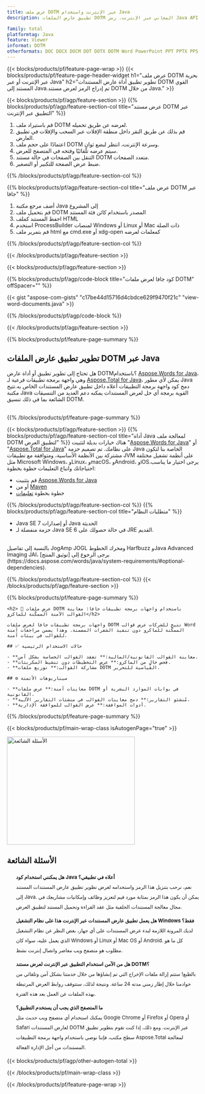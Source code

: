 ```yaml
---
title: عرض ملف DOTM عبر الإنترنت واستخدام Java
description: تطبيق عارض الملفات DOTM المجاني عبر الإنترنت. رمز Java API لعرض ملف DOTM لتطبيق العارض.

family: total
platformtag: Java
feature: Viewer
informat: DOTM
otherformats: DOC DOCX DOCM DOT DOTX DOTM Word PowerPoint PPT PPTX PPS PPSX PPSM PPTM POTX POTM Excel XLS XLSX XLSM XLSB XLTX XLTM PDF
---
```

{{< blocks/products/pf/feature-page-wrap >}}
{{< blocks/products/pf/feature-page-header-widget h1="عرض ملف DOTM بحرية عبر الإنترنت أو عبر Java" h2="تطوير تطبيق أداة عارض المستندات DOTM القوي المستند إلى Java.تم إدراج الرمز لعرض مستند DOTM من خلال Java." >}}

{{< blocks/products/pf/agp/feature-section >}}
{{% blocks/products/pf/agp/feature-section-col title="عرض مستند DOTM عبر التطبيق عبر الإنترنت" %}}

1. قم باستيراد ملف DOTM لعرضه عن طريق تحميله.
1. قم بذلك عن طريق النقر داخل منطقة الإفلات عبر السحب والإفلات في تطبيق العارض.
1. اعتمادًا على حجم ملف DOTM وسرعة الإنترنت، انتظر لبضع ثوانٍ.
1. سيتم عرضه تلقائيًا وفتحه في المتصفح للعرض.
1. التنقل بين الصفحات في حالة مستند DOTM متعدد الصفحات.
1. ضبط عرض الصفحة للتكبير أو التصغير.

{{% /blocks/products/pf/agp/feature-section-col %}}

{{% blocks/products/pf/agp/feature-section-col title="عرض ملف DOTM عبر جافا" %}}

1. أضف مرجع مكتبة Java إلى المشروع
1. قم بتحميل ملف DOTM المصدر باستخدام كائن فئة المستند
1. احفظ المستند كملف HTML
1. استخدم ProcessBuilder لمنصات Windows أو Linux أو Mac ذات الصلة
1. قم بتمرير ملف html مع cmd.exe أو xdg-open كمعلمات لعرضه

{{% /blocks/products/pf/agp/feature-section-col %}}

{{< /blocks/products/pf/agp/feature-section >}}


{{< blocks/products/pf/agp/feature-section >}}

{{% blocks/products/pf/agp/code-block title="كود جافا لعرض ملفات DOTM" offSpacer="" %}}

{{< gist "aspose-com-gists" "c17be44d15716d4cbdce629f9470f21c" "view-word-documents.java" >}}

{{% /blocks/products/pf/agp/code-block %}}

{{< /blocks/products/pf/agp/feature-section >}}

{{% blocks/products/pf/feature-page-summary %}}


<h2>تطوير تطبيق عارض الملفات DOTM عبر Java</h2>

هل تحتاج إلى تطوير تطبيق أو أداة عارض DOTM؟باستخدام [Aspose.Words for Java](https://products.aspose.com/words/ar/java/)، وهي واجهة برمجة تطبيقات فرعية لـ [Aspose.Total for Java](https://products.aspose.com/total/ar/java/)، يمكن لأي مطور Java دمج كود واجهة برمجة التطبيقات أعلاه داخل تطبيق عارض المستندات الخاص به.تتيح مكتبة Java القوية برمجة أي حل لعرض المستندات يمكنه دعم العديد من التنسيقات الشائعة بما في ذلك تنسيق DOTM.<br /><br />

{{% /blocks/products/pf/feature-page-summary %}}

{{< blocks/products/pf/agp/feature-section >}}
{{% blocks/products/pf/agp/feature-section-col title="أداة Java لمعالجة ملف DOTM لتطبيق العرض" %}}
هناك خيارات بديلة لتثبيت "[Aspose.Words for Java](https://products.aspose.com/words/ar/java/)" أو "[Aspose.Total for Java](https://products.aspose.com/total/ar/java/)" على نظامك. تم تصميم حزمة Java الخاصة بنا لتكون مشتركة بين الأنظمة الأساسية، ومتوافقة مع تطبيقات JVM على أنظمة تشغيل مختلفة مثل Microsoft Windows، وLinux، وmacOS، وAndroid، وiOS.يرجى اختيار ما يناسب احتياجاتك واتباع التعليمات خطوة بخطوة:<br />

- قم بتثبيت [Aspose.Words for Java](https://docs.aspose.com/words/java/installation/)
- أو من [Maven](https://releases.aspose.com/java/repo/com/aspose/aspose-words/)
- خطوة بخطوة [تعليمات](https://docs.aspose.com/words/java/installation/#install-aspose-words-for-java-from-maven-repository)

{{% /blocks/products/pf/agp/feature-section-col %}}
{{% blocks/products/pf/agp/feature-section-col title="متطلبات النظام" %}}

- Java SE 7 أو إصدارات Java الحديثة
- حزمة منفصلة لـ Java SE 6 في حالة حصولك على JRE القديم.

<br />
بالنسبة إلى تفاصيل JogAmp JOGL ومحرك الخطوط Harfbuzz وJava Advanced Imaging JAI، يرجى الرجوع إلى [توثيق المنتج](https://docs.aspose.com/words/java/system-requirements/#optional-dependencies).

{{% /blocks/products/pf/agp/feature-section-col %}}
{{< /blocks/products/pf/agp/feature-section >}}


{{% blocks/products/pf/feature-page-summary %}}
```
<h2> 📄 عرض ملفات DOTM باستخدام واجهات برمجة تطبيقات جافا: معاينة القوالب الآمنة الممكّنة للماكرو</h2>

واجهات برمجة تطبيقات جافا لعرض ملفات DOTM تتيح للشركات عرض قوالب Word الممكّنة للماكرو دون تنفيذ الشفرات المضمنة. وهذا يضمن مراجعات آمنة للقوالب في بيئات آمنة.

## ✅ حالات الاستخدام الرئيسية

- **معاينة القوالب القانونية/المالية:** تفقد القوالب الحساسة بشكل آمن.
- **فحص خالٍ من الماكرو:** عرض التخطيطات دون تنشيط السكربتات.
- **مشاركة القوالب:** توزيع ملفات DOTM القياسية للتحرير.

## ⚙️ سيناريوهات الأتمتة

- **معاينات آمنة:** عرض ملفات DOTM في بوابات الموارد البشرية أو القانونية.
- **مُنشئو التقارير:** دمج معاينات القوالب في منشئات التقارير الآلية.
- **أدوات الموافقة:** عرض القوالب للموافقة الإدارية.
```
{{% /blocks/products/pf/feature-page-summary %}}
{{< blocks/products/pf/main-wrap-class isAutogenPage="true" >}}


<style>.howtolist li{margin-right: 0!important;line-height: 26px;position: relative;margin-bottom: 10px;font-size: 13px;list-style-type: none;}</style>
<div class="col-md-12 tl bg-gray-dark howtolist section">
  <a class="anchor" name="faqpage"></a>
  <div class="container tl dflex" itemscope="" itemtype="https://schema.org/FAQPage">
      <div class="col-md-4 howtosectiongfx">
          <img class="social-panel-hide-on-mobile" src="https://www.groupdocs.cloud/templates/brand/images/groupdocs/conversion/groupdocs_conversion-brand.png" alt="الأسئلة الشائعة" width="335" height="283">
      </div>
      <div class="howtosection col-md-8">
          <div>
              <h2>الأسئلة الشائعة</h2>
              <ul>
                  <li itemscope="" itemprop="mainEntity" itemtype="https://schema.org/Question">
                      <div>
                          <span itemprop="name"><b>هل يمكنني استخدام كود Java أعلاه في تطبيقي؟</b></span>
                      </div>
                      <div itemscope="" itemprop="acceptedAnswer" itemtype="https://schema.org/Answer">
                          <span itemprop="text">نعم، نرحب بتنزيل هذا الرمز واستخدامه لغرض تطوير تطبيق عارض المستندات المستند إلى Java. يمكن أن يكون هذا الرمز بمثابة مورد قيم لتعزيز وظائف وإمكانيات مشاريعك في مجال معالجة المستندات الخلفية مثل عقد القراءة وتحميل المستند لتطبيق العرض.</span>
                      </div>
                  </li>
                  <li itemscope="" itemprop="mainEntity" itemtype="https://schema.org/Question">
                      <div>
                          <span itemprop="name"><b>هل يعمل تطبيق عارض المستندات عبر الإنترنت هذا على نظام التشغيل Windows فقط؟</b></span>
                      </div>
                      <div itemscope="" itemprop="acceptedAnswer" itemtype="https://schema.org/Answer">
                          <span itemprop="text">لديك المرونة اللازمة لبدء عرض المستندات على أي جهاز، بغض النظر عن نظام التشغيل الذي يعمل عليه، سواء كان Windows أو Linux أو Mac OS أو Android. كل ما هو مطلوب هو متصفح ويب معاصر واتصال إنترنت نشط.</span>
                      </div>
                  </li>
                  <li itemscope="" itemprop="mainEntity" itemtype="https://schema.org/Question">
                      <div>
                          <span itemprop="name"><b>هل من الآمن استخدام التطبيق عبر الإنترنت لعرض مستند DOTM؟</b></span>
                      </div>
                      <div itemscope="" itemprop="acceptedAnswer" itemtype="https://schema.org/Answer">
                          <span itemprop="text">بالطبع! ستتم إزالة ملفات الإخراج التي تم إنشاؤها من خلال خدمتنا بشكل آمن وتلقائي من خوادمنا خلال إطار زمني مدته 24 ساعة. ونتيجة لذلك، ستتوقف روابط العرض المرتبطة بهذه الملفات عن العمل بعد هذه الفترة.</span>
                      </div>
                  </li>                 
                  <li itemscope="" itemprop="mainEntity" itemtype="https://schema.org/Question">
                      <div>
                          <span itemprop="name"><b>ما المتصفح الذي يجب أن يستخدم التطبيق؟</b></span>
                      </div>
                      <div itemscope="" itemprop="acceptedAnswer" itemtype="https://schema.org/Answer">
                          <span itemprop="text">يمكنك استخدام أي متصفح ويب حديث مثل Google Chrome أو Firefox أو Opera أو Safari لعارض المستندات DOTM عبر الإنترنت. ومع ذلك، إذا كنت تقوم بتطوير تطبيق سطح مكتب، فإننا نوصي باستخدام واجهة برمجة التطبيقات Aspose.Total لمعالجة المستندات من أجل الإدارة الفعالة.</span>
                      </div>
                  </li>
              </ul>
          </div>
      </div>
  </div>

{{< blocks/products/pf/agp/other-autogen-total >}}

{{< /blocks/products/pf/main-wrap-class >}}

{{< /blocks/products/pf/feature-page-wrap >}}